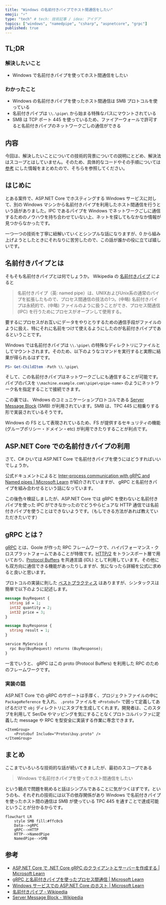 ```yaml
---
title: "Windows の名前付きパイプでホスト間通信をしたい"
emoji: "⚡️"
type: "tech" # tech: 技術記事 / idea: アイデア
topics: ["windows", "namedpipe", "csharp", "aspnetcore", "grpc"]
published: true
---
```


## TL;DR

### 解決したいこと

- Windows で名前付きパイプを使ってホスト間通信をしたい

### わかったこと

- Windows の名前付きパイプを使ったホスト間通信は SMB プロトコルを使っている
- 名前付きパイプは `\\.\pipe\` から始まる特殊なパスにマウントされている
- SMB は TCP ポート 445 を使っているため、ファイアーウォールで許可すると名前付きパイプのネットワークごしの通信ができる

## 内容

今回は、解決したいことについての技術的背景についての説明にとどめ、解決法はスコープとはしていません。そのため、具体的なコードやその手順については [参考](#参考) にした情報をまとめたので、そちらを参照してください。

## はじめに

とある案件で、ASP.NET Core でホスティングする Windows サービスに対して、別の Windows マシンから名前付きパイプを利用したホスト間通信を行うという話がありました。IPC であるパイプを Windows でネットワークごしに通信するためのノウハウを持ち合わせていない上、ネットを探してもなかなか情報が見つからなかったです。

一つ一つの技術を丁寧に紐解いていくとシンプルな話になりますが、0 から組み上げようとしたときにそれなりに苦労したので、この話が誰かの役に立てば嬉しいです。

## 名前付きパイプとは

そもそも名前付きパイプとは何でしょうか。 Wikipedia の [名前付きパイプ](https://ja.wikipedia.org/wiki/%E5%90%8D%E5%89%8D%E4%BB%98%E3%81%8D%E3%83%91%E3%82%A4%E3%83%97#Windows) によると

> 名前付きパイプ（英: named pipe）は、UNIXおよびUnix系の通常のパイプを拡張したもので、プロセス間通信の技法の1つ。(中略) 名前付きパイプは永続的で、(中略) ファイルのように扱うことができ、プロセス間通信 (IPC) を行うためにプロセスがオープンして使用する。

要するにプロセスがお互いにデータをやりとりするための通信手段がファイルのように扱え、特にそれに名前をつけて使えるようにしたのが名前付きパイプであるということです。

Windows では名前付きパイプは `\\.\pipe\` の特殊なディレクトリにファイルとしてマウントされます。そのため、以下のようなコマンドを実行すると実際に結果が得られるはずです。

```powershell
PS> Get-ChildItem -Path \\.\pipe\
```

そして、この名前付きパイプはネットワークごしにも通信することが可能です。パイプのパスを `\\machine.example.com\\pipe\<pipe-name>` のようにネットワーク名を指定することで接続できます。

この裏では、 Wndows のコミュニケーションプロトコルである [Server Message Block](https://en.wikipedia.org/wiki/Server_Message_Block) (SMB) が利用されています。SMB は、TPC 445 に相乗りする形で実装されているそうです。

Windows の FS として表現されているため、FS が提供するセキュリティの機能 (グループポリシー・ドメイン・etc) が利用できたりすることが利点です。

## ASP.NET Core での名前付きパイプの利用

さて、C# ひいては ASP.NET Core で名前付きパイプを使うにはどうすればいいでしょうか。

公式ドキュメントによると [Inter-process communication with gRPC and Named pipes | Microsoft Learn](https://learn.microsoft.com/en-us/aspnet/core/grpc/interprocess-namedpipes?view=aspnetcore-8.0) が紹介されていますが、 gRPC と名前付きパイプを組み合わせるという話になっています。

この後色々検証しましたが、ASP.NET Core では gRPC を使わないと名前付きパイプを使った IPC ができなかったのでどうやらピュアな HTTP 通信では名前付きパイプを使うことはできないようです。（もしできる方法があれば教えていただきたいです）

## gRPC とは？

[gRPC](https://grpc.io/) とは、Goole が作った RPC フレームワークで、ハイパフォーマンス・クロスプラットフォームであることが特徴です。[HTTP/2]() をトランスポート層で用いており、[Protocol Buffers](https://protobuf.dev/) を共通言語 (IDL) として利用しています。その他にも双方向に通信できる機能があったりしますが、気になったら詳細を公式に求めると良いと思います。

プロトコルの実装に則した [ベストプラクティス](https://protobuf.dev/programming-guides/dos-donts/) はありますが、シンタックスは簡単で以下のように記述します。

```proto:buy.proto
message BuyRequest {
  string id = 1;
  int32 quantity = 2;
  int32 price = 3;
}

message BuyResponse {
  string result = 1;
}

service MyService {
  rpc Buy(BuyRequest) returns (BuyResponse);
}
```

一言でいうと、 gRPC はこの proto (Protocol Buffers) を利用した RPC のためのフレームワークです。

### 実装の話

ASP.NET Core での gRPC のサポートは手厚く、プロジェクトファイルの中に `PackageReference` を入れ、 `.proto` ファイルを `<Protobuf>` で囲って定義してあげるだけで `obj` ディレクトリにスタブを生成してくれます。開発者は、このスタブを利用して Ser/De やマッピングを気にすることなくプロトコルバッファに定義した message や RPC を型安全に実装する作業に専念できます。

```xml:MyProj.csproj
<ItemGroup>
    <Protobuf Include="Protos\buy.proto" />
</ItemGroup>
```

## まとめ

ここまでいろいろな技術的な話が続いてきましたが、最初のスコープである

> Windows で名前付きパイプを使ってホスト間通信をしたい

という観点で問題を眺めると話はシンプルであることに気がつくはずです。というのも、それぞれの技術には以下の依存関係があり Windows で名前付きパイプを使ったホスト間の通信は SMB が使っている TPC 445 を通すことで達成可能ということが分かるからです。

```mermaid
flowchart LR
    style SMB fill:#ffc0cb
    Data-->gRPC
    gRPC-->HTTP
    HTTP-->NamedPipe
    NamedPipe-->SMB
```

## 参考

- [ASP.NET Core で .NET Core gRPC のクライアントとサーバーを作成する | Microsoft Learn](https://learn.microsoft.com/ja-jp/aspnet/core/tutorials/grpc/grpc-start?view=aspnetcore-8.0&tabs=visual-studio)
- [gRPC と名前付きパイプを使ったプロセス間通信 | Microsoft Learn](https://learn.microsoft.com/ja-jp/aspnet/core/grpc/interprocess-namedpipes?view=aspnetcore-8.0)
- [Windows サービスでの ASP.NET Core のホスト | Microsoft Learn](https://learn.microsoft.com/ja-jp/aspnet/core/host-and-deploy/windows-service?view=aspnetcore-8.0&tabs=visual-studio)
- [名前付きパイプ - Wikipedia](https://ja.wikipedia.org/wiki/%E5%90%8D%E5%89%8D%E4%BB%98%E3%81%8D%E3%83%91%E3%82%A4%E3%83%97#Windows)
- [Server Message Block - Wikipedia](https://ja.wikipedia.org/wiki/Server_Message_Block)
